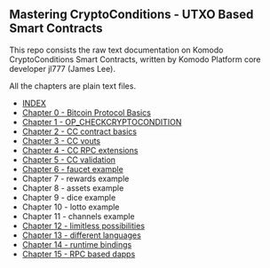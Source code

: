## Mastering CryptoConditions - UTXO Based Smart Contracts

This repo consists the raw text documentation on Komodo CryptoConditions Smart Contracts, written by Komodo Platform core developer jl777 (James Lee).

All the chapters are plain text files.

- [INDEX](Index)
- [Chapter 0 - Bitcoin Protocol Basics](Chapter%2000%20-%20Bitcoin%20Protocol%20Basics)
- [Chapter 1 - OP_CHECKCRYPTOCONDITION](Chapter%2001%20-%20OP_CHECKCRYPTOCONDITION)
- [Chapter 2 - CC contract basics](Chapter%2002%20-%20CC%20contract%20basics)
- [Chapter 3 - CC vouts](Chapter%2003%20-%20CC%20vouts)
- [Chapter 4 - CC RPC extensions](Chapter%2004%20-%20CC%20RPC%20extensions)
- [Chapter 5 - CC validation](Chapter%2005%20-%20CC%20validation)
- [Chapter 6 - faucet example](Chapter%2006%20-%20faucet%20example)
- Chapter 7 - rewards example
- Chapter 8 - assets example
- Chapter 9 - dice example
- Chapter 10 - lotto example
- Chapter 11 - channels example
- [Chapter 12 - limitless possibilities](Chapter%2012%20-%20limitless%20possibilities)
- [Chapter 13 - different languages](Chapter%2013%20-%20different%20languages)
- [Chapter 14 - runtime bindings](Chapter%2014%20-%20runtime%20bindings)
- [Chapter 15 - RPC based dapps](Chapter%2015%20-%20RPC%20based%20dapps)


